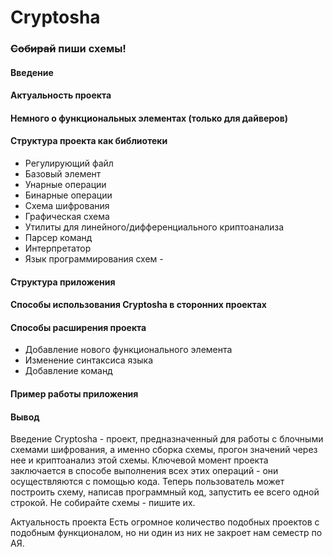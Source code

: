 # Cryptosha

### ~~Собирай~~ пиши схемы!

#### Введение
#### Актуальность проекта
#### Немного о функциональных элементах (только для дайверов)
#### Структура проекта как библиотеки
- Регулирующий файл
- Базовый элемент
- Унарные операции
- Бинарные операции
- Схема шифрования
- Графическая схема
- Утилиты для линейного/дифференциального криптоанализа
- Парсер команд
- Интерпретатор
- Язык программирования схем -
#### Структура приложения
#### Способы использования Cryptosha в сторонних проектах
#### Способы расширения проекта
- Добавление нового функционального элемента
- Изменение синтаксиса языка
- Добавление команд
#### Пример работы приложения 
#### Вывод 



Введение 
Cryptosha - проект, предназначенный для работы с блочными схемами шифрования, а именно сборка схемы, прогон значений через нее и криптоанализ этой схемы. 
Ключевой момент проекта заключается в способе выполнения всех этих операций - они осуществляются с помощью кода. Теперь пользователь может построить схему, 
написав программный код, запустить ее всего одной строкой. Не собирайте схемы - пишите их. 

Актуальность проекта 
Есть огромное количество подобных проектов с подобным функционалом, но ни один из них не закроет нам семестр по АЯ.

